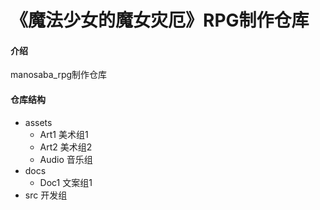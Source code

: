 # 《魔法少女的魔女灾厄》RPG制作仓库

#### 介绍
manosaba_rpg制作仓库

#### 仓库结构
- assets
    - Art1 美术组1
    - Art2 美术组2
    - Audio 音乐组
- docs
    - Doc1 文案组1
- src 开发组
